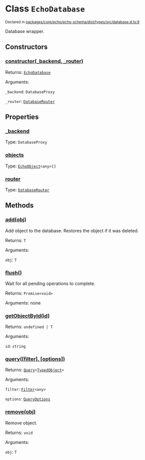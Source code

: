 # Class `EchoDatabase`
<sub>Declared in [packages/core/echo/echo-schema/dist/types/src/database.d.ts:9]()</sub>


Database wrapper.


## Constructors
### [constructor(_backend, _router)]()



Returns: <code>[EchoDatabase](/api/@dxos/client/classes/EchoDatabase)</code>

Arguments: 

`_backend`: <code>DatabaseProxy</code>

`_router`: <code>[DatabaseRouter](/api/@dxos/client/classes/DatabaseRouter)</code>


## Properties
### [_backend]()
Type: <code>DatabaseProxy</code>

### [objects]()
Type: <code>[EchoObject](/api/@dxos/client/classes/EchoObject)&lt;any&gt;[]</code>

### [router]()
Type: <code>[DatabaseRouter](/api/@dxos/client/classes/DatabaseRouter)</code>


## Methods
### [add(obj)]()



Add object to the database.
Restores the object if it was deleted.


Returns: <code>T</code>

Arguments: 

`obj`: <code>T</code>

### [flush()]()



Wait for all pending operations to complete.


Returns: <code>Promise&lt;void&gt;</code>

Arguments: none

### [getObjectById(id)]()



Returns: <code>undefined | T</code>

Arguments: 

`id`: <code>string</code>

### [query(\[filter\], \[options\])]()



Returns: <code>[Query](/api/@dxos/client/classes/Query)&lt;[TypedObject](/api/@dxos/client/values#TypedObject)&gt;</code>

Arguments: 

`filter`: <code>[Filter](/api/@dxos/client/types/Filter)&lt;any&gt;</code>

`options`: <code>[QueryOptions](/api/@dxos/client/types/QueryOptions)</code>

### [remove(obj)]()



Remove object.


Returns: <code>void</code>

Arguments: 

`obj`: <code>T</code>
